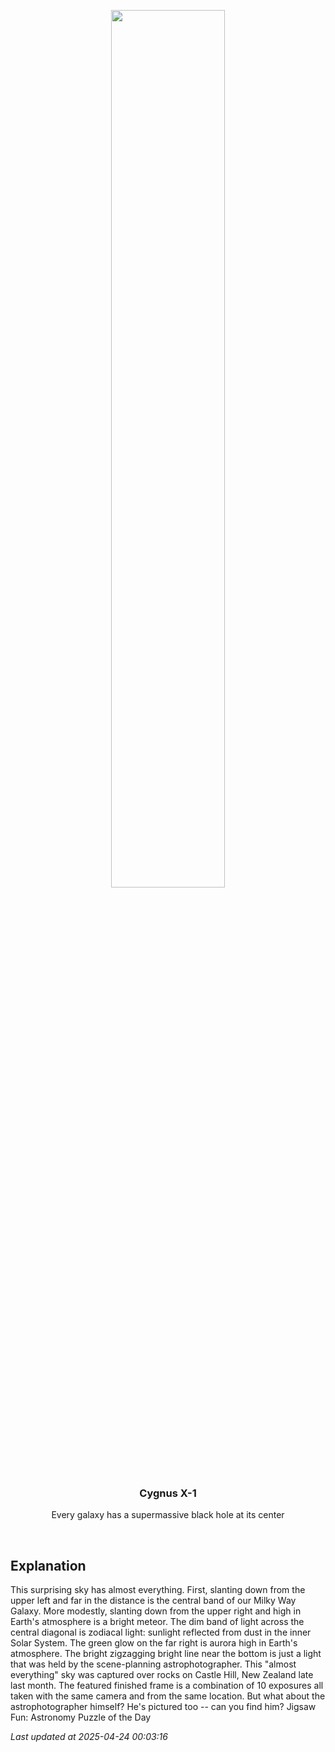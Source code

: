 <p align='center'>
    <img src='https://apod.nasa.gov/apod/image/2504/EverythingSky_Koen_960.jpg' width='60%' />
    <h3 align="center">Cygnus X-1</h3>
    <p align="center">Every galaxy has a supermassive black hole at its center</p>
</p>
<br/>

Explanation
--
This surprising sky has almost everything.  First, slanting down from the upper left and far in the distance is the central band of our Milky Way Galaxy.  More modestly, slanting down from the upper right and high in Earth's atmosphere is a bright meteor. The dim band of light across the central diagonal is zodiacal light: sunlight reflected from dust in the inner Solar System. The green glow on the far right is aurora high in Earth's atmosphere.  The bright zigzagging bright line near the bottom is just a light that was held by the scene-planning astrophotographer. This "almost everything" sky was captured over rocks on Castle Hill, New Zealand late last month.  The featured finished frame is a combination of 10 exposures all taken with the same camera and from the same location.  But what about the astrophotographer himself?  He's pictured too -- can you find him?   Jigsaw Fun: Astronomy Puzzle of the Day


*Last updated at 2025-04-24 00:03:16*
